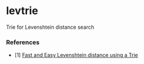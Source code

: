 # levtrie
Trie for Levenshtein distance search

### References
- [1] [Fast and Easy Levenshtein distance using a Trie](http://stevehanov.ca/blog/index.php?id=114)
